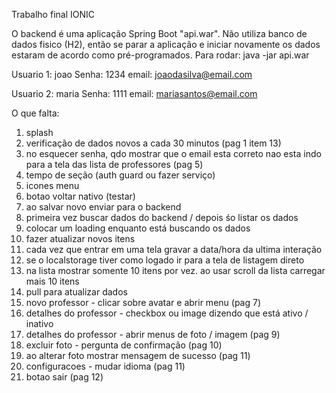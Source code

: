 Trabalho final IONIC

O backend é uma aplicação Spring Boot "api.war".
Não utiliza banco de dados fisico (H2), então se parar a aplicação e iniciar novamente os dados estaram de acordo como pré-programados.
Para rodar: java -jar api.war

Usuario 1: joao
Senha: 1234
email: joaodasilva@email.com

Usuario 2: maria
Senha: 1111
email: mariasantos@email.com





O que falta:
1) splash
3) verificação de dados novos a cada 30 minutos (pag 1 item 13)
4) no esquecer senha, qdo mostrar que o email esta correto nao esta indo para a tela das lista de professores (pag 5)
5) tempo de seção (auth guard ou fazer serviço)
6) icones menu
7) botao voltar nativo (testar)
8) ao salvar novo enviar para o backend
9) primeira vez buscar dados do backend / depois śo listar os dados
10) colocar um loading enquanto está buscando os dados
11) fazer atualizar novos itens
12) cada vez que entrar em uma tela gravar a data/hora da ultima interação 
13) se o localstorage tiver como logado ir para a tela de listagem direto
14) na lista mostrar somente 10 itens por vez. ao usar scroll da lista carregar mais 10 itens
15) pull para atualizar dados
16) novo professor - clicar sobre avatar e abrir menu (pag 7)
17) detalhes do professor - checkbox ou image dizendo que está ativo / inativo
18) detalhes do professor - abrir menus de foto / imagem (pag 9)
19) excluir foto - pergunta de confirmação (pag 10)
20) ao alterar foto mostrar mensagem de sucesso (pag 11)
21) configuracoes - mudar idioma (pag 11)
22) botao sair (pag 12)

